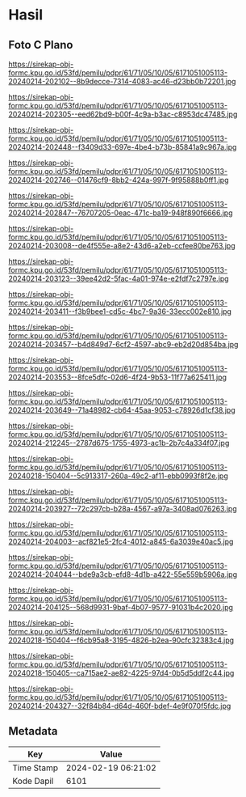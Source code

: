 # Hasil

## Foto C Plano

https://sirekap-obj-formc.kpu.go.id/53fd/pemilu/pdpr/61/71/05/10/05/6171051005113-20240214-202102--8b9decce-7314-4083-ac46-d23bb0b72201.jpg

https://sirekap-obj-formc.kpu.go.id/53fd/pemilu/pdpr/61/71/05/10/05/6171051005113-20240214-202305--eed62bd9-b00f-4c9a-b3ac-c8953dc47485.jpg

https://sirekap-obj-formc.kpu.go.id/53fd/pemilu/pdpr/61/71/05/10/05/6171051005113-20240214-202448--f3409d33-697e-4be4-b73b-85841a9c967a.jpg

https://sirekap-obj-formc.kpu.go.id/53fd/pemilu/pdpr/61/71/05/10/05/6171051005113-20240214-202746--01476cf9-8bb2-424a-997f-9f95888b0ff1.jpg

https://sirekap-obj-formc.kpu.go.id/53fd/pemilu/pdpr/61/71/05/10/05/6171051005113-20240214-202847--76707205-0eac-471c-ba19-948f890f6666.jpg

https://sirekap-obj-formc.kpu.go.id/53fd/pemilu/pdpr/61/71/05/10/05/6171051005113-20240214-203008--de4f555e-a8e2-43d6-a2eb-ccfee80be763.jpg

https://sirekap-obj-formc.kpu.go.id/53fd/pemilu/pdpr/61/71/05/10/05/6171051005113-20240214-203123--39ee42d2-5fac-4a01-974e-e2fdf7c2797e.jpg

https://sirekap-obj-formc.kpu.go.id/53fd/pemilu/pdpr/61/71/05/10/05/6171051005113-20240214-203411--f3b9bee1-cd5c-4bc7-9a36-33ecc002e810.jpg

https://sirekap-obj-formc.kpu.go.id/53fd/pemilu/pdpr/61/71/05/10/05/6171051005113-20240214-203457--b4d849d7-6cf2-4597-abc9-eb2d20d854ba.jpg

https://sirekap-obj-formc.kpu.go.id/53fd/pemilu/pdpr/61/71/05/10/05/6171051005113-20240214-203553--8fce5dfc-02d6-4f24-9b53-11f77a625411.jpg

https://sirekap-obj-formc.kpu.go.id/53fd/pemilu/pdpr/61/71/05/10/05/6171051005113-20240214-203649--71a48982-cb64-45aa-9053-c78926d1cf38.jpg

https://sirekap-obj-formc.kpu.go.id/53fd/pemilu/pdpr/61/71/05/10/05/6171051005113-20240214-212245--2787d675-1755-4973-ac1b-2b7c4a334f07.jpg

https://sirekap-obj-formc.kpu.go.id/53fd/pemilu/pdpr/61/71/05/10/05/6171051005113-20240218-150404--5c913317-260a-49c2-af11-ebb0993f8f2e.jpg

https://sirekap-obj-formc.kpu.go.id/53fd/pemilu/pdpr/61/71/05/10/05/6171051005113-20240214-203927--72c297cb-b28a-4567-a97a-3408ad076263.jpg

https://sirekap-obj-formc.kpu.go.id/53fd/pemilu/pdpr/61/71/05/10/05/6171051005113-20240214-204003--acf821e5-2fc4-4012-a845-6a3039e40ac5.jpg

https://sirekap-obj-formc.kpu.go.id/53fd/pemilu/pdpr/61/71/05/10/05/6171051005113-20240214-204044--bde9a3cb-efd8-4d1b-a422-55e559b5906a.jpg

https://sirekap-obj-formc.kpu.go.id/53fd/pemilu/pdpr/61/71/05/10/05/6171051005113-20240214-204125--568d9931-9baf-4b07-9577-91031b4c2020.jpg

https://sirekap-obj-formc.kpu.go.id/53fd/pemilu/pdpr/61/71/05/10/05/6171051005113-20240218-150404--f6cb95a8-3195-4826-b2ea-90cfc32383c4.jpg

https://sirekap-obj-formc.kpu.go.id/53fd/pemilu/pdpr/61/71/05/10/05/6171051005113-20240218-150405--ca715ae2-ae82-4225-97d4-0b5d5ddf2c44.jpg

https://sirekap-obj-formc.kpu.go.id/53fd/pemilu/pdpr/61/71/05/10/05/6171051005113-20240214-204327--32f84b84-d64d-460f-bdef-4e9f070f5fdc.jpg


## Metadata

| Key        | Value               |
| ---------- | ------------------- |
| Time Stamp | 2024-02-19 06:21:02 |
| Kode Dapil | 6101                |



